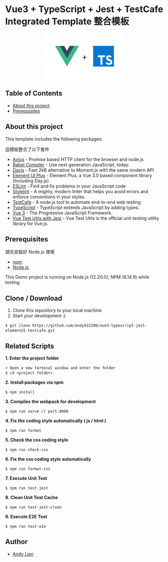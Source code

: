 # Vue3 + TypeScript + Jest + TestCafe Integrated Template 整合模板

<p align="center">
    <img src="./iconForReadme.png" alt="logo" width="256" height="147">
</p>

## Table of Contents
- [About this project](#about-this-project)
- [Prerequisites](#prerequisites)

## About this project 
<p>This template includes the following packages:</p>
<p>這模板整合了以下套件</p>

- [Axios](https://github.com/axios/axios) - Promise based HTTP client for the browser and node.js
- [Babel Compiler](https://babeljs.io/) - Use next generation JavaScript, today.
- [Dayjs](https://day.js.org/) - Fast 2kB alternative to Moment.js with the same modern API
- [Element UI Plus](https://element-plus.org/#/en-US) - Element Plus, a Vue 3.0 based component library (Including Day.js)
- [ESLint](https://eslint.org/) - Find and fix problems in your JavaScript code
- [Stylelint](https://stylelint.io/) - A mighty, modern linter that helps you avoid errors and enforce conventions in your styles.
- [TestCafe](https://devexpress.github.io/testcafe/) - A node.js tool to automate
end-to-end web testing
- [TypeScript](https://www.typescriptlang.org/) - TypeScript extends JavaScript by adding types.
- [Vue 3](https://v3.vuejs.org/) - The Progressive JavaScript Framework.
- [Vue Test Utils with Jest](https://vue-test-utils.vuejs.org/guides/) - Vue Test Utils is the official unit testing utility library for Vue.js.

## Prerequisites
<p>請先安裝好 Node.js 環境</p>

- [npm](https://www.npmjs.com/get-npm)
- [Node.js](https://nodejs.org/en/download/)

This Demo project is running on Node.js (12.20.0), NPM (6.14.9) while testing.

## Clone / Download
1. Clone this repository to your local machine
2. Start your development :)

```
$ git clone https://github.com/andy922200/vue3-typescript-jest-elementUI-testcafe.git
```

## Related Scripts

**1. Enter the project folder**
```
> Open a new terminal window and enter the folder
$ cd <project folder>
```
**2. Install packages via npm**
```
$ npm install
```
**3. Compiles the webpack for development**
```
$ npm run serve // port:8080
```
**4. Fix the coding style automatically ( js / html )**
```
$ npm run format
```
**5. Check the css coding style**
```
$ npm run check-css
```

**6. Fix the css coding style automatically**
```
$ npm run format-css
```

**7. Execute Unit Test**
```
$ npm run test-jest
```

**8. Clean Unit Test Cache**
```
$ npm run test-jest-clean
```
**9. Execute E2E Test**
```
$ npm run test-e2e
```

## Author
- [Andy Lien](https://github.com/andy922200)
